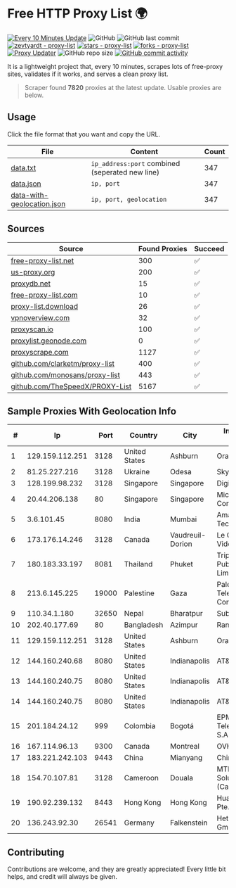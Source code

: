 
# Free HTTP Proxy List 🌍

[![Every 10 Minutes Update](https://github.com/mertguvencli/http-proxy-list/actions/workflows/main.yml/badge.svg?branch=main)](https://github.com/mertguvencli/http-proxy-list/actions/workflows/main.yml)
![GitHub](https://img.shields.io/github/license/mertguvencli/http-proxy-list)
![GitHub last commit](https://img.shields.io/github/last-commit/mertguvencli/http-proxy-list)
[![zevtyardt - proxy-list](https://img.shields.io/static/v1?label=zevtyardt&message=proxy-list&color=blue&logo=github)](https://github.com/zevtyardt/proxy-list "Go to GitHub repo")
[![stars - proxy-list](https://img.shields.io/github/stars/zevtyardt/proxy-list?style=social)](https://github.com/zevtyardt/proxy-list)
[![forks - proxy-list](https://img.shields.io/github/forks/zevtyardt/proxy-list?style=social)](https://github.com/zevtyardt/proxy-list)
[![Proxy Updater](https://github.com/zevtyardt/proxy-list/workflows/Proxy%20Updater/badge.svg)](https://github.com/zevtyardt/proxy-list/actions?query=workflow:"Proxy+Updater")
![GitHub repo size](https://img.shields.io/github/repo-size/zevtyardt/proxy-list)
[![GitHub commit activity](https://img.shields.io/github/commit-activity/m/zevtyardt/proxy-list?logo=commits)](https://github.com/zevtyardt/proxy-list/commits/main)

It is a lightweight project that, every 10 minutes, scrapes lots of free-proxy sites, validates if it works, and serves a clean proxy list.

> Scraper found **7820** proxies at the latest update. Usable proxies are below.

## Usage

Click the file format that you want and copy the URL.

|File|Content|Count|
|----|-------|-----|
|[data.txt](https://raw.githubusercontent.com/mertguvencli/http-proxy-list/main/proxy-list/data.txt)|`ip_address:port` combined (seperated new line)|347|
|[data.json](https://raw.githubusercontent.com/mertguvencli/http-proxy-list/main/proxy-list/data.json)|`ip, port`|347|
|[data-with-geolocation.json](https://raw.githubusercontent.com/mertguvencli/http-proxy-list/main/proxy-list/data-with-geolocation.json)|`ip, port, geolocation`|347|

## Sources

|Source|Found Proxies|Succeed|
|------|-------------|-------|
|[free-proxy-list.net](https://free-proxy-list.net)|300|✅|
|[us-proxy.org](https://www.us-proxy.org)|200|✅|
|[proxydb.net](http://proxydb.net)|15|✅|
|[free-proxy-list.com](https://free-proxy-list.com/?page=&port=&type%5B%5D=http&type%5B%5D=https&up_time=0&search=Search)|10|✅|
|[proxy-list.download](https://www.proxy-list.download/HTTP)|26|✅|
|[vpnoverview.com](https://vpnoverview.com/privacy/anonymous-browsing/free-proxy-servers)|32|✅|
|[proxyscan.io](https://www.proxyscan.io)|100|✅|
|[proxylist.geonode.com](https://proxylist.geonode.com/api/proxy-list?limit=300&page=1&sort_by=lastChecked&sort_type=desc&protocols=http,https)|0|✅|
|[proxyscrape.com](https://api.proxyscrape.com/v2/?request=displayproxies&protocol=http&timeout=10000&country=all&ssl=all&anonymity=all)|1127|✅|
|[github.com/clarketm/proxy-list](https://raw.githubusercontent.com/clarketm/proxy-list/master/proxy-list-raw.txt)|400|✅|
|[github.com/monosans/proxy-list](https://raw.githubusercontent.com/monosans/proxy-list/main/proxies/http.txt)|443|✅|
|[github.com/TheSpeedX/PROXY-List](https://raw.githubusercontent.com/TheSpeedX/PROXY-List/master/http.txt)|5167|✅|


## Sample Proxies With Geolocation Info

|#|Ip|Port|Country|City|Internet Service Provider|
|-|--|----|-------|----|-------------------------|
|1|129.159.112.251|3128|United States|Ashburn|Oracle Corporation|
|2|81.25.227.216|3128|Ukraine|Odesa|Skyline ISP|
|3|128.199.98.232|3128|Singapore|Singapore|DigitalOcean, LLC|
|4|20.44.206.138|80|Singapore|Singapore|Microsoft Corporation|
|5|3.6.101.45|8080|India|Mumbai|Amazon Technologies Inc|
|6|173.176.14.246|3128|Canada|Vaudreuil-Dorion|Le Groupe Videotron Ltee|
|7|180.183.33.197|8081|Thailand|Phuket|Triple T Broadband Public Company Limited|
|8|213.6.145.225|19000|Palestine|Gaza|Palestine Telecommunications Company|
|9|110.34.1.180|32650|Nepal|Bharatpur|Subisu Cablenet|
|10|202.40.177.69|80|Bangladesh|Azimpur|Ranks ITT|
|11|129.159.112.251|3128|United States|Ashburn|Oracle Corporation|
|12|144.160.240.68|8080|United States|Indianapolis|AT&T Services, Inc.|
|13|144.160.240.75|8080|United States|Indianapolis|AT&T Services, Inc.|
|14|144.160.240.75|8080|United States|Indianapolis|AT&T Services, Inc.|
|15|201.184.24.12|999|Colombia|Bogotá|EPM Telecomunicaciones S.A. E.S.P.|
|16|167.114.96.13|9300|Canada|Montreal|OVH SAS|
|17|183.221.242.103|9443|China|Mianyang|China Mobile|
|18|154.70.107.81|3128|Cameroon|Douala|MTN Network Solutions (Cameroon)|
|19|190.92.239.132|8443|Hong Kong|Hong Kong|Huawei International Pte. LTD|
|20|136.243.92.30|26541|Germany|Falkenstein|Hetzner Online GmbH|



## Contributing

Contributions are welcome, and they are greatly appreciated! Every
little bit helps, and credit will always be given.

